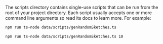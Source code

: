 The scripts directory contains single-use scripts that can be run from the root of your project directory.  Each script usually accepts one or more command line arguments so read its docs to learn more.  For example:

```bash
npm run ts-node data/scripts/genRandomSketches.ts
```

```bash
npm run ts-node data/scripts/genRandomSketches.ts 10
```

